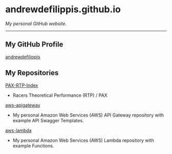 # andrewdefilippis.github.io

*My personal GitHub website.*

---

## My GitHub Profile

[andrewdefilippis](https://github.com/andrewdefilippis)

## My Repositories

[PAX-RTP-Index](https://github.com/andrewdefilippis/PAX-RTP-Index)

* Racers Theoretical Performance (RTP) / PAX

[aws-apigateway](https://github.com/andrewdefilippis/aws-apigateway)

* My personal Amazon Web Services (AWS) API Gateway repository with example API Swagger Templates.

[aws-lambda](https://github.com/andrewdefilippis/aws-lambda)

* My personal Amazon Web Services (AWS) Lambda repository with example Functions.
